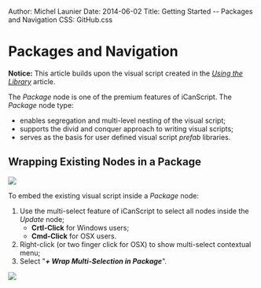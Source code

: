 Author: Michel Launier
Date: 2014-06-02
Title: Getting Started -- Packages and Navigation
CSS: GitHub.css

# Packages and Navigation

**Notice:** This article builds upon the visual script created in the [_Using the Library_][UsingTheLibrary] article.

The _Package_ node is one of the premium features of iCanScript.  The _Package_ node type:

- enables segregation and multi-level nesting of the visual script;
- supports the divid and conquer approach to writing visual scripts;
- serves as the basis for user defined visual script _prefab_ libraries.

## Wrapping Existing Nodes in a Package


![][img-wrap-in-package]

To embed the existing visual script inside a _Package_ node:

1. Use the multi-select feature of iCanScript to select all nodes inside the _Update_ node;
    - **Crtl-Click** for Windows users;
    - **Cmd-Click** for OSX users.
2. Right-click (or two finger click for OSX) to show multi-select contextual menu;
3. Select "_**+ Wrap Multi-Selection in Package**_".

![][img-display-control]






[UsingTheLibrary]: http://icanscript.com/support?view=kb&kbartid=5

[img-wrap-in-package]:  http://www.icanscript.com/images/support/kb/package-and-navigation/iCanScript--WrapInPackage.png
[img-display-control]: http://www.icanscript.com/images/support/kb/package-and-navigation/iCanScript--DisplayControls.png
